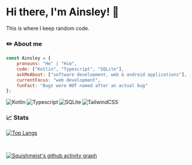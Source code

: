 # Hi there, I'm Ainsley! :wave:

This is where I keep random code.

### ✏️ About me

```javascript
const Ainsley = {
    pronouns: "He" | "Him",
    code: ["Kotlin", "Typescript", "SQLite"],
    askMeAbout: ["software development, web & android applications"],
    currentFocus: "web development",
    funFact: "Bugs were NOT named after an actual bug"
};
```
<p>
<img align="left" alt="Kotlin" src="https://img.shields.io/badge/kotlin-%237F52FF.svg?style=for-the-badge&logo=kotlin&logoColor=white">
<img align="left" alt="Typescript" src="https://img.shields.io/badge/typescript%20-%23007ACC.svg?&style=for-the-badge&logo=typescript&logoColor=white"/>
<img align="left" alt="SQLite" src ="https://img.shields.io/badge/sqlite-%2307405e.svg?&style=for-the-badge&logo=sqlite&logoColor=white"/>
<img align="left" alt="TailwindCSS" src="https://img.shields.io/badge/tailwindcss%20-%2338B2AC.svg?&style=for-the-badge&logo=tailwind-css&logoColor=white"/>
</p>

<br/>

### 📈 Stats 

[![Top Langs](https://github-readme-stats.vercel.app/api/top-langs/?username=squishmeist&layout=donut&theme=transparent)](https://github.com/Squishmeist)

<br/>

[![Squishmeist's github activity graph](https://github-readme-activity-graph.vercel.app/graph?username=squishmeist&bg_color=22272e&color=fdfffc&line=6494aa&point=fdfffc&area=true&hide_border=true)](https://github.com/ashutosh00710/github-readme-activity-graph)
